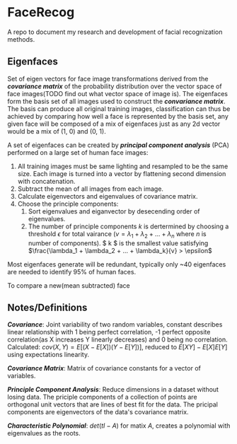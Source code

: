 # FaceRecog
A repo to document my research and development of facial recognization methods.

## Eigenfaces
Set of eigen vectors for face image transformations derived from the ***covariance matrix*** of the probability distribution over the vector space of face images(TODO find out what vector space of image is). The eigenfaces form the basis set of all images used to construct the ***convariance matrix***. The basis can produce all original training images, classification can thus be achieved by comparing how well a face is represented by the basis set, any given face will be composed of a mix of eigenfaces just as any 2d vector would be a mix of (1, 0) and (0, 1).

A set of eigenfaces can be created by ***principal component analysis*** (PCA) performed on a large set of human face images:
1. All training images must be same lighting and resampled to be the same size. Each image is turned into a vector by flattening second dimension with concatenation.
2. Subtract the mean of all images from each image.
3. Calculate eigenvectors and eigenvalues of covariance matrix.
4. Choose the principle components:
   1.  Sort eigenvalues and eiganvector by desecending order of eigenvalues.
   2. The number of principle components $k$ is dertermined by choosing a threshold $\epsilon$ for total vairance ($v = \lambda_1 + \lambda_2 + ... + \lambda_n$ where $n$ is number of components). $ k $ is the smallest value satisfying  $\frac{\lambda_1 + \lambda_2 + ... + \lambda_k}{v} > \epsilon$

Most eigenfaces generate will be redundant, typically only ~40 eigenfaces are needed to identify 95% of human faces.

To compare a new(mean subtracted) face  

## Notes/Definitions
***Covariance***: Joint variability of two random variables, constant describes linear relationship with 1 being perfect correlation, -1 perfect opposite correlation(as X increases Y linearly decreases) and 0 being no correlation.\
Calculated: $cov(X, Y) = E[(X - E[X])(Y - E[Y])]$, reduced to $E[XY] - E[X]E[Y]$ using expectations linearity.

***Covariance Matrix***: Matrix of covariance constants for a vector of variables.

***Principle Component Analysis***: Reduce dimensions in a dataset without losing data. The priciple components of a collection of points are orthogonal unit vectors that are lines of best fit for the data. The pricipal components are eigenvectors of the data's covariance matrix.

***Characteristic Polynomial***: $det(tI - A)$ for matix $A$, creates a polynomial with eigenvalues as the roots.
